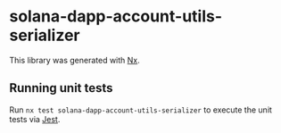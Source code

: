 # solana-dapp-account-utils-serializer

This library was generated with [Nx](https://nx.dev).

## Running unit tests

Run `nx test solana-dapp-account-utils-serializer` to execute the unit tests via [Jest](https://jestjs.io).
